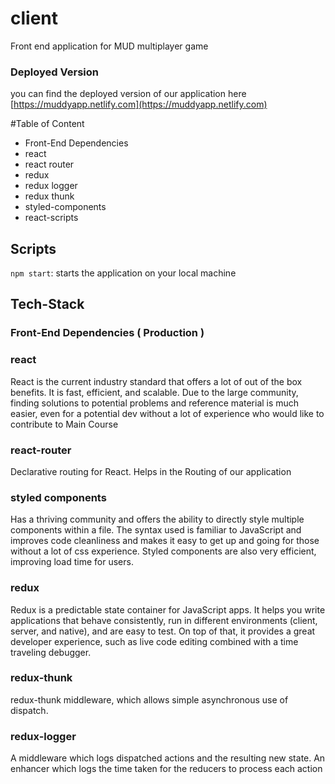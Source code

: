 # client
Front end application for MUD multiplayer game

### Deployed Version
you can find the deployed version of our application here [https://muddyapp.netlify.com](https://muddyapp.netlify.com)

#Table of Content

- Front-End Dependencies
 - react
 - react router
 - redux
 - redux logger
 - redux thunk
 - styled-components
 - react-scripts


## Scripts
`npm start`: starts the application on your local machine

## Tech-Stack
### Front-End Dependencies ( Production )

### react 

React is the current industry standard that offers a lot of out of the box benefits. It is fast, efficient, and scalable. Due to the large community, finding solutions to potential problems and reference material is much easier, even for a potential dev without a lot of experience who would like to contribute to Main Course


### react-router

Declarative routing for React. Helps in the Routing of our application

### styled components

Has a thriving community and offers the ability to directly style multiple components within a file. The syntax used is familiar to JavaScript and improves code cleanliness and makes it easy to get up and going for those without a lot of css experience. Styled components are also very efficient, improving load time for users.

### redux

Redux is a predictable state container for JavaScript apps.
It helps you write applications that behave consistently, run in different environments (client, server, and native), and are easy to test. On top of that, it provides a great developer experience, such as live code editing combined with a time traveling debugger.

### redux-thunk

redux-thunk middleware, which allows simple asynchronous use of dispatch.

### redux-logger

A middleware which logs dispatched actions and the resulting new state.
An enhancer which logs the time taken for the reducers to process each action
